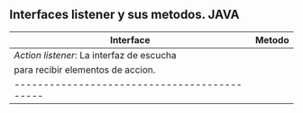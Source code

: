 ## Interfaces listener y sus metodos. JAVA

**Interface**                               | **Metodo**
------------------------------------------- | -------------------
*Action listener*: La interfaz de escucha   |
para recibir elementos de accion.           |
--------------------------------------------|                                        
